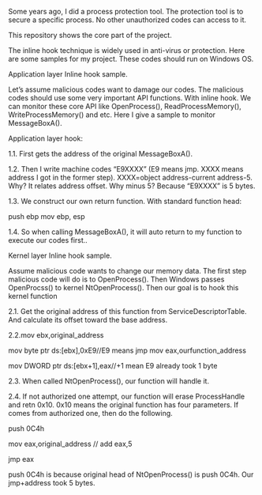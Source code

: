 Some years ago, I did a process protection tool. The protection tool is to secure a specific process. No other unauthorized codes can access to it. 

This repository shows the core part of the project.

The inline hook technique is widely used in anti-virus or protection. Here are some samples for my project. These codes should run on Windows OS.

Application layer Inline hook sample.

Let’s assume malicious codes want to damage our codes. The malicious codes should use some very important API functions. With inline hook. We can monitor these core API like OpenProcess(), ReadProcessMemory(), WriteProcessMemory() and etc. Here I give a sample to monitor MessageBoxA().

Application layer hook:

1.1. First gets the address of the original MessageBoxA().

1.2. Then I write machine codes “E9XXXX” (E9 means jmp. XXXX means address I got in the former step). XXXX=object address-current address-5. Why? It relates address offset. Why minus 5? Because “E9XXXX” is 5 bytes.

1.3. We construct our own return function. With standard function head:

push ebp mov ebp, esp

1.4. So when calling MessageBoxA(), it will auto return to my function to execute our codes first..

Kernel layer Inline hook sample.

Assume malicious code wants to change our memory data. The first step malicious code will do is to OpenProcess(). Then Windows passes OpenProcss() to kernel NtOpenProcess(). Then our goal is to hook this kernel function

2.1. Get the original address of this function from ServiceDescriptorTable. And calculate its offset toward the base address.

2.2.mov ebx,original_address

mov byte ptr ds:[ebx],0xE9//E9 means jmp mov eax,ourfunction_address

mov DWORD ptr ds:[ebx+1],eax//+1 mean E9 already took 1 byte

2.3. When called NtOpenProcess(), our function will handle it.

2.4. If not authorized one attempt, our function will erase ProcessHandle and retn 0x10. 0x10 means the original function has four parameters. If comes from authorized one, then do the following.

push	0C4h

mov eax,original_address // add eax,5

jmp eax

push 0C4h is because original head of NtOpenProcess() is push 0C4h. Our jmp+address took 5 bytes.

